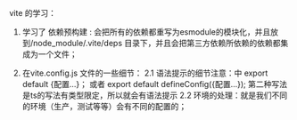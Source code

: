vite 的学习：
1. 学习了 依赖预构建 :  会把所有的依赖都重写为esmodule的模块化，并且放到/node_module/.vite/deps 目录下，并且会把第三方依赖所依赖的依赖都集成为一个文件；

2. 在vite.config.js 文件的一些细节：
    2.1 语法提示的细节注意：中 export default {配置...}； 或者  export default defineConfig({配置...});  第二种写法是ts的写法有类型限定，所以就会有语法提示
    2.2 环境的处理：就是我们不同的环境（生产，测试等等）会有不同的配置的；